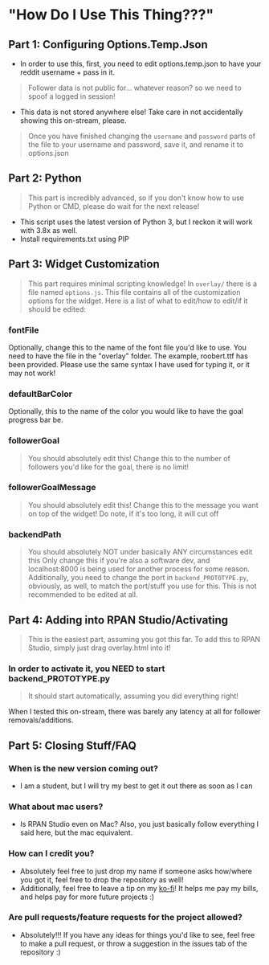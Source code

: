 # "How Do I Use This Thing???"

## Part 1: Configuring Options.Temp.Json
- In order to use this, first, you need to edit options.temp.json to have your reddit username + pass in it.
> Follower data is not public for... whatever reason? so we need to spoof a logged in session!
- This data is not stored anywhere else! Take care in not accidentally showing this on-stream, please.

> Once you have finished changing the `username` and `password` parts of the file to your username and password, save it, 
> and rename it to options.json

## Part 2: Python
> This part is incredibly advanced, so if you don't know how to use Python or CMD, please do wait for the next release!
- This script uses the latest version of Python 3, but I reckon it will work with 3.8x as well.
- Install requirements.txt using PIP

## Part 3: Widget Customization
> This part requires minimal scripting knowledge!
In `overlay/` there is a file named `options.js`. This file contains all of the customization options for the widget.
Here is a list of what to edit/how to edit/if it should be edited:

### fontFile
Optionally, change this to the name of the font file you'd like to use. You need to have the file in the "overlay" folder.
The example, roobert.ttf has been provided. Please use the same syntax I have used for typing it, or it may not work!

### defaultBarColor
Optionally, this to the name of the color you would like to have the goal progress bar be.

### followerGoal
> You should absolutely edit this!
Change this to the number of followers you'd like for the goal, there is no limit!

### followerGoalMessage
> You should absolutely edit this!
Change this to the message you want on top of the widget!
> Do note, if it's too long, it will cut off

### backendPath
> You should absolutely NOT under basically ANY circumstances edit this
Only change this if you're also a software dev, and localhost:8000 is being used for another process for some reason.
Additionally, you need to change the port in `backend_PROTOTYPE.py`, obviously, as well, to match the port/stuff you use for this.
This is not recommended to be edited at all.


## Part 4: Adding into RPAN Studio/Activating
> This is the easiest part, assuming you got this far.
To add this to RPAN Studio, simply just drag overlay.html into it!

### In order to activate it, you NEED to start backend_PROTOTYPE.py
> It should start automatically, assuming you did everything right!

When I tested this on-stream, there was barely any latency at all for follower removals/additions.


## Part 5: Closing Stuff/FAQ

### When is the new version coming out?
- I am a student, but I will try my best to get it out there as soon as I can

### What about mac users?
- Is RPAN Studio even on Mac? Also, you just basically follow everything I said here, but the mac equivalent.

### How can I credit you?
- Absolutely feel free to just drop my name if someone asks how/where you got it, feel free to drop the repository as well!
- Additionally, feel free to leave a tip on my [ko-fi](https://ko-fi.com/h3llo_wor1d)! It helps me pay my bills, and helps pay for more future projects :)

### Are pull requests/feature requests for the project allowed?
- Absolutely!!! If you have any ideas for things you'd like to see, feel free to make a pull request, or throw a suggestion in the issues tab of the repository :)